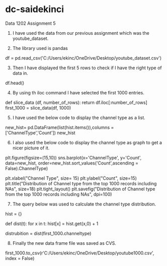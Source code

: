 # dc-saidekinci

Data 1202 Assignment 5

1. I have used the data from our previous assignment which was the youtube_dataset.


2. The library used is pandas

df = pd.read_csv('C:/Users/ekinc/OneDrive/Desktop/youtube_dataset.csv')


3. Then I have displayed the first 5 rows to check if I have the right type of data in.

df.head()


4. By using th iloc command I have selected the first 1000 entries. 

def slice_data (df, number_of_rows):
    return df.iloc[:number_of_rows]
first_1000 = slice_data(df, 1000)


5. I have used the below code to display the channel type as a list.

new_hist= pd.DataFrame(list(hist.items()),columns = ['ChannelType','Count']) 
new_hist


6. I also used the below code to display the channel type as graph to get a nicer picture of it.

plt.figure(figsize=(15,10))
sns.barplot(x='ChannelType', 
            y='Count', 
            data=new_hist, 
            order=new_hist.sort_values('Count',ascending = False).ChannelType)

plt.xlabel("Channel Type", size= 15)
plt.ylabel("Count", size=15)
plt.title("Distribution of Channel type from the top 1000 records including NAs", size=18)
plt.tight_layout()
plt.savefig("Distribution of Channel type from the top 1000 records including NAs", dpi=100)


7. The query below was used to calculate the channel type distribution.

hist = {}

def dist(t):
    for x in t:
        hist[x] = hist.get(x,0) + 1

distrubition = dist(first_1000.channeltype)


8. Finally the new data frame file was saved as CVS.

first_1000.to_csv(r'C:/Users/ekinc/OneDrive/Desktop/youtube1000.csv', index = False)

     
